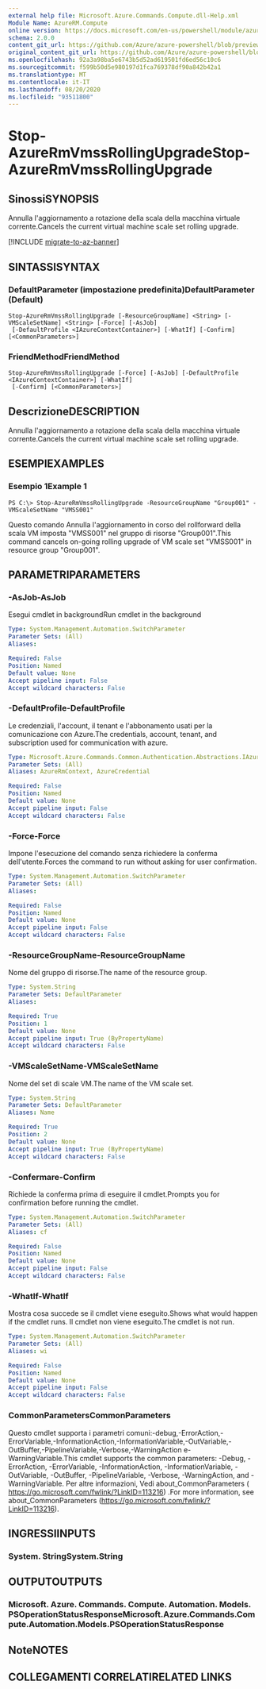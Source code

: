 ```yaml
---
external help file: Microsoft.Azure.Commands.Compute.dll-Help.xml
Module Name: AzureRM.Compute
online version: https://docs.microsoft.com/en-us/powershell/module/azurerm.compute/stop-azurermvmssrollingupgrade
schema: 2.0.0
content_git_url: https://github.com/Azure/azure-powershell/blob/preview/src/ResourceManager/Compute/Commands.Compute/help/Stop-AzureRmVmssRollingUpgrade.md
original_content_git_url: https://github.com/Azure/azure-powershell/blob/preview/src/ResourceManager/Compute/Commands.Compute/help/Stop-AzureRmVmssRollingUpgrade.md
ms.openlocfilehash: 92a3a98ba5e6743b5d52ad619501fd6ed56c10c6
ms.sourcegitcommit: f599b50d5e980197d1fca769378df90a842b42a1
ms.translationtype: MT
ms.contentlocale: it-IT
ms.lasthandoff: 08/20/2020
ms.locfileid: "93511800"
---
```

# <span data-ttu-id="c0084-101">Stop-AzureRmVmssRollingUpgrade</span><span class="sxs-lookup"><span data-stu-id="c0084-101">Stop-AzureRmVmssRollingUpgrade</span></span>

## <span data-ttu-id="c0084-102">Sinossi</span><span class="sxs-lookup"><span data-stu-id="c0084-102">SYNOPSIS</span></span>
<span data-ttu-id="c0084-103">Annulla l'aggiornamento a rotazione della scala della macchina virtuale corrente.</span><span class="sxs-lookup"><span data-stu-id="c0084-103">Cancels the current virtual machine scale set rolling upgrade.</span></span>

[!INCLUDE [migrate-to-az-banner](../../includes/migrate-to-az-banner.md)]

## <span data-ttu-id="c0084-104">SINTASSI</span><span class="sxs-lookup"><span data-stu-id="c0084-104">SYNTAX</span></span>

### <span data-ttu-id="c0084-105">DefaultParameter (impostazione predefinita)</span><span class="sxs-lookup"><span data-stu-id="c0084-105">DefaultParameter (Default)</span></span>
```
Stop-AzureRmVmssRollingUpgrade [-ResourceGroupName] <String> [-VMScaleSetName] <String> [-Force] [-AsJob]
 [-DefaultProfile <IAzureContextContainer>] [-WhatIf] [-Confirm] [<CommonParameters>]
```

### <span data-ttu-id="c0084-106">FriendMethod</span><span class="sxs-lookup"><span data-stu-id="c0084-106">FriendMethod</span></span>
```
Stop-AzureRmVmssRollingUpgrade [-Force] [-AsJob] [-DefaultProfile <IAzureContextContainer>] [-WhatIf]
 [-Confirm] [<CommonParameters>]
```

## <span data-ttu-id="c0084-107">Descrizione</span><span class="sxs-lookup"><span data-stu-id="c0084-107">DESCRIPTION</span></span>
<span data-ttu-id="c0084-108">Annulla l'aggiornamento a rotazione della scala della macchina virtuale corrente.</span><span class="sxs-lookup"><span data-stu-id="c0084-108">Cancels the current virtual machine scale set rolling upgrade.</span></span>

## <span data-ttu-id="c0084-109">ESEMPI</span><span class="sxs-lookup"><span data-stu-id="c0084-109">EXAMPLES</span></span>

### <span data-ttu-id="c0084-110">Esempio 1</span><span class="sxs-lookup"><span data-stu-id="c0084-110">Example 1</span></span>
```
PS C:\> Stop-AzureRmVmssRollingUpgrade -ResourceGroupName "Group001" -VMScaleSetName "VMSS001"
```

<span data-ttu-id="c0084-111">Questo comando Annulla l'aggiornamento in corso del rollforward della scala VM imposta "VMSS001" nel gruppo di risorse "Group001".</span><span class="sxs-lookup"><span data-stu-id="c0084-111">This command cancels on-going rolling upgrade of VM scale set "VMSS001" in resource group "Group001".</span></span>

## <span data-ttu-id="c0084-112">PARAMETRI</span><span class="sxs-lookup"><span data-stu-id="c0084-112">PARAMETERS</span></span>

### <span data-ttu-id="c0084-113">-AsJob</span><span class="sxs-lookup"><span data-stu-id="c0084-113">-AsJob</span></span>
<span data-ttu-id="c0084-114">Esegui cmdlet in background</span><span class="sxs-lookup"><span data-stu-id="c0084-114">Run cmdlet in the background</span></span>

```yaml
Type: System.Management.Automation.SwitchParameter
Parameter Sets: (All)
Aliases:

Required: False
Position: Named
Default value: None
Accept pipeline input: False
Accept wildcard characters: False
```

### <span data-ttu-id="c0084-115">-DefaultProfile</span><span class="sxs-lookup"><span data-stu-id="c0084-115">-DefaultProfile</span></span>
<span data-ttu-id="c0084-116">Le credenziali, l'account, il tenant e l'abbonamento usati per la comunicazione con Azure.</span><span class="sxs-lookup"><span data-stu-id="c0084-116">The credentials, account, tenant, and subscription used for communication with azure.</span></span>

```yaml
Type: Microsoft.Azure.Commands.Common.Authentication.Abstractions.IAzureContextContainer
Parameter Sets: (All)
Aliases: AzureRmContext, AzureCredential

Required: False
Position: Named
Default value: None
Accept pipeline input: False
Accept wildcard characters: False
```

### <span data-ttu-id="c0084-117">-Force</span><span class="sxs-lookup"><span data-stu-id="c0084-117">-Force</span></span>
<span data-ttu-id="c0084-118">Impone l'esecuzione del comando senza richiedere la conferma dell'utente.</span><span class="sxs-lookup"><span data-stu-id="c0084-118">Forces the command to run without asking for user confirmation.</span></span>

```yaml
Type: System.Management.Automation.SwitchParameter
Parameter Sets: (All)
Aliases:

Required: False
Position: Named
Default value: None
Accept pipeline input: False
Accept wildcard characters: False
```

### <span data-ttu-id="c0084-119">-ResourceGroupName</span><span class="sxs-lookup"><span data-stu-id="c0084-119">-ResourceGroupName</span></span>
<span data-ttu-id="c0084-120">Nome del gruppo di risorse.</span><span class="sxs-lookup"><span data-stu-id="c0084-120">The name of the resource group.</span></span>

```yaml
Type: System.String
Parameter Sets: DefaultParameter
Aliases:

Required: True
Position: 1
Default value: None
Accept pipeline input: True (ByPropertyName)
Accept wildcard characters: False
```

### <span data-ttu-id="c0084-121">-VMScaleSetName</span><span class="sxs-lookup"><span data-stu-id="c0084-121">-VMScaleSetName</span></span>
<span data-ttu-id="c0084-122">Nome del set di scale VM.</span><span class="sxs-lookup"><span data-stu-id="c0084-122">The name of the VM scale set.</span></span>

```yaml
Type: System.String
Parameter Sets: DefaultParameter
Aliases: Name

Required: True
Position: 2
Default value: None
Accept pipeline input: True (ByPropertyName)
Accept wildcard characters: False
```

### <span data-ttu-id="c0084-123">-Confermare</span><span class="sxs-lookup"><span data-stu-id="c0084-123">-Confirm</span></span>
<span data-ttu-id="c0084-124">Richiede la conferma prima di eseguire il cmdlet.</span><span class="sxs-lookup"><span data-stu-id="c0084-124">Prompts you for confirmation before running the cmdlet.</span></span>

```yaml
Type: System.Management.Automation.SwitchParameter
Parameter Sets: (All)
Aliases: cf

Required: False
Position: Named
Default value: None
Accept pipeline input: False
Accept wildcard characters: False
```

### <span data-ttu-id="c0084-125">-WhatIf</span><span class="sxs-lookup"><span data-stu-id="c0084-125">-WhatIf</span></span>
<span data-ttu-id="c0084-126">Mostra cosa succede se il cmdlet viene eseguito.</span><span class="sxs-lookup"><span data-stu-id="c0084-126">Shows what would happen if the cmdlet runs.</span></span>
<span data-ttu-id="c0084-127">Il cmdlet non viene eseguito.</span><span class="sxs-lookup"><span data-stu-id="c0084-127">The cmdlet is not run.</span></span>

```yaml
Type: System.Management.Automation.SwitchParameter
Parameter Sets: (All)
Aliases: wi

Required: False
Position: Named
Default value: None
Accept pipeline input: False
Accept wildcard characters: False
```

### <span data-ttu-id="c0084-128">CommonParameters</span><span class="sxs-lookup"><span data-stu-id="c0084-128">CommonParameters</span></span>
<span data-ttu-id="c0084-129">Questo cmdlet supporta i parametri comuni:-debug,-ErrorAction,-ErrorVariable,-InformationAction,-InformationVariable,-OutVariable,-OutBuffer,-PipelineVariable,-Verbose,-WarningAction e-WarningVariable.</span><span class="sxs-lookup"><span data-stu-id="c0084-129">This cmdlet supports the common parameters: -Debug, -ErrorAction, -ErrorVariable, -InformationAction, -InformationVariable, -OutVariable, -OutBuffer, -PipelineVariable, -Verbose, -WarningAction, and -WarningVariable.</span></span> <span data-ttu-id="c0084-130">Per altre informazioni, Vedi about_CommonParameters ( https://go.microsoft.com/fwlink/?LinkID=113216) .</span><span class="sxs-lookup"><span data-stu-id="c0084-130">For more information, see about_CommonParameters (https://go.microsoft.com/fwlink/?LinkID=113216).</span></span>

## <span data-ttu-id="c0084-131">INGRESSI</span><span class="sxs-lookup"><span data-stu-id="c0084-131">INPUTS</span></span>

### <span data-ttu-id="c0084-132">System. String</span><span class="sxs-lookup"><span data-stu-id="c0084-132">System.String</span></span>

## <span data-ttu-id="c0084-133">OUTPUT</span><span class="sxs-lookup"><span data-stu-id="c0084-133">OUTPUTS</span></span>

### <span data-ttu-id="c0084-134">Microsoft. Azure. Commands. Compute. Automation. Models. PSOperationStatusResponse</span><span class="sxs-lookup"><span data-stu-id="c0084-134">Microsoft.Azure.Commands.Compute.Automation.Models.PSOperationStatusResponse</span></span>

## <span data-ttu-id="c0084-135">Note</span><span class="sxs-lookup"><span data-stu-id="c0084-135">NOTES</span></span>

## <span data-ttu-id="c0084-136">COLLEGAMENTI CORRELATI</span><span class="sxs-lookup"><span data-stu-id="c0084-136">RELATED LINKS</span></span>
